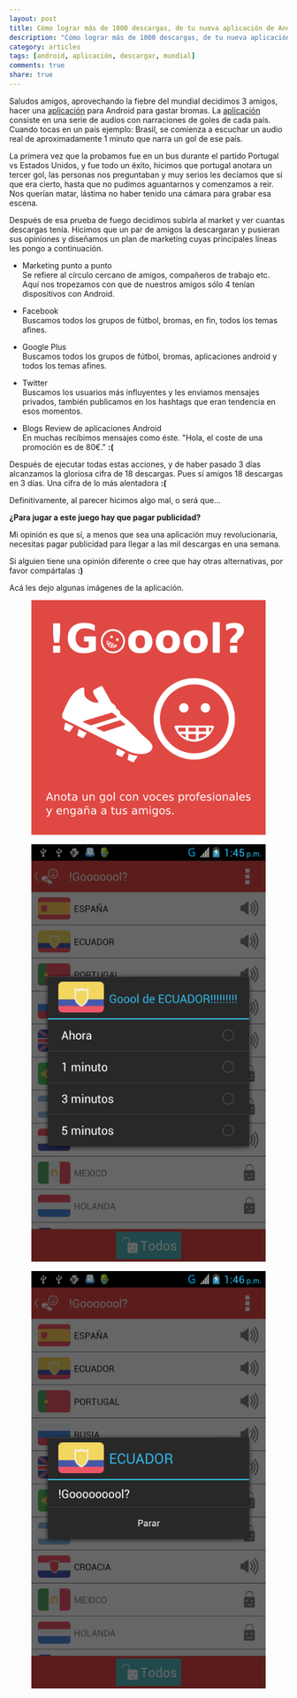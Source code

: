 ```yaml
---
layout: post
title: Cómo lograr más de 1000 descargas, de tu nueva aplicación de Android
description: "Cómo lograr más de 1000 descargas, de tu nueva aplicación de Android."
category: articles
tags: [android, aplicación, descargar, mundial]
comments: true
share: true
---
```


Saludos amigos, aprovechando la fiebre del mundial decidimos 3 amigos, hacer una [aplicación](https://play.google.com/store/apps/details?id=voltux.jaj) para Android para gastar bromas. La [aplicación](https://play.google.com/store/apps/details?id=voltux.jaj) consiste en una serie de audios con narraciones de goles de cada país. Cuando tocas en un país ejemplo: Brasil, se comienza a escuchar un audio real de aproximadamente 1 minuto que narra un gol de ese país.

La primera vez que la probamos fue en un bus durante el partido Portugal vs Estados Unidos, y fue todo un éxito, hicimos que portugal anotara un tercer gol, las personas nos preguntaban y muy serios les decíamos que sí que era cierto, hasta que no pudimos aguantarnos y comenzamos a reir. Nos querían matar, lástima no haber tenido una cámara para grabar esa escena.

Después de esa prueba de fuego decidimos subirla al market y ver cuantas descargas tenía. Hicimos que un par de amigos la descargaran y pusieran sus opiniones y diseñamos un plan de marketing cuyas principales líneas les pongo a continuación.

- Marketing punto a punto  
	Se refiere al círculo cercano de amigos, compañeros de trabajo etc. Aquí nos tropezamos con que de nuestros amigos sólo 4 tenían dispositivos con Android. 

- Facebook  
	Buscamos todos los grupos de fútbol, bromas, en fin, todos los temas afines.

- Google Plus  
	Buscamos todos los grupos de fútbol, bromas, aplicaciones android y todos los temas afines.

- Twitter  
	Buscamos los usuarios más influyentes y les enviamos mensajes privados, también publicamos en los hashtags que eran tendencia en esos momentos.

- Blogs Review de aplicaciones Android  
    En muchas recibimos mensajes como éste. "Hola, el coste de una promoción es de 80€." **:(**

Después de ejecutar todas estas acciones, y de haber pasado 3 días alcanzamos la gloriosa cifra de 18 descargas. Pues sí amigos 18 descargas en 3 días. Una cifra de lo más alentadora **:(** 

Definitivamente, al parecer hicimos algo mal, o será que... 

**¿Para jugar a este juego hay que pagar publicidad?** 

Mi opinión es que sí, a menos que sea una aplicación muy revolucionaria, necesitas pagar publicidad para llegar a las mil descargas en una semana.

Si alguien tiene una opinión diferente o cree que hay otras alternativas, por favor compártalas **:)**

Acá les dejo algunas imágenes de la aplicación.

<figure>
	<a href="https://play.google.com/store/apps/details?id=voltux.jaj"><img src="/images/2014-06-28-mas-de-mil-descargas-android/512x512.png"></a>
</figure>

<figure>
	<a href="https://play.google.com/store/apps/details?id=voltux.jaj"><img src="/images/2014-06-28-mas-de-mil-descargas-android/gooolbefore.webp"></a>
</figure>

<figure>
	<a href="https://play.google.com/store/apps/details?id=voltux.jaj"><img src="/images/2014-06-28-mas-de-mil-descargas-android/goool.webp"></a>
</figure> 	 
